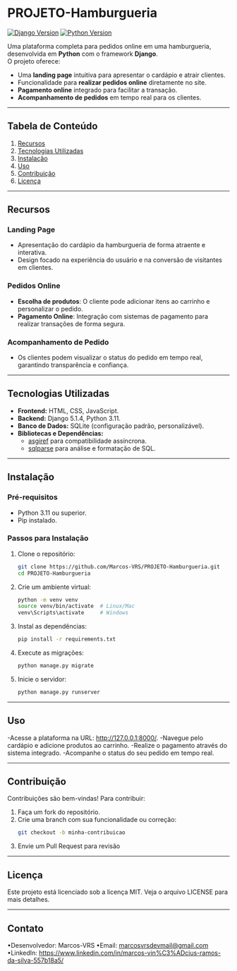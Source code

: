 # **PROJETO-Hamburgueria**  

[![Django Version](https://img.shields.io/badge/Django-5.1.4-green)](https://www.djangoproject.com/) [![Python Version](https://img.shields.io/badge/Python-3.11-blue)](https://www.python.org/)  

Uma plataforma completa para pedidos online em uma hamburgueria, desenvolvida em **Python** com o framework **Django**.  
O projeto oferece:  
- Uma **landing page** intuitiva para apresentar o cardápio e atrair clientes.  
- Funcionalidade para **realizar pedidos online** diretamente no site.  
- **Pagamento online** integrado para facilitar a transação.  
- **Acompanhamento de pedidos** em tempo real para os clientes.  

---

## **Tabela de Conteúdo**

1. [Recursos](#recursos)  
2. [Tecnologias Utilizadas](#tecnologias-utilizadas)  
3. [Instalação](#instalação)  
4. [Uso](#uso)  
5. [Contribuição](#contribuição)  
6. [Licença](#licença)  

---

## **Recursos**  

### **Landing Page**  
- Apresentação do cardápio da hamburgueria de forma atraente e interativa.  
- Design focado na experiência do usuário e na conversão de visitantes em clientes.  

### **Pedidos Online**  
- **Escolha de produtos**: O cliente pode adicionar itens ao carrinho e personalizar o pedido.  
- **Pagamento Online**: Integração com sistemas de pagamento para realizar transações de forma segura.  

### **Acompanhamento de Pedido**  
- Os clientes podem visualizar o status do pedido em tempo real, garantindo transparência e confiança.  

---

## **Tecnologias Utilizadas**  

- **Frontend:** HTML, CSS, JavaScript.  
- **Backend:** Django 5.1.4, Python 3.11.  
- **Banco de Dados:** SQLite (configuração padrão, personalizável).  
- **Bibliotecas e Dependências:**  
  - [asgiref](https://pypi.org/project/asgiref/) para compatibilidade assíncrona.  
  - [sqlparse](https://buildmedia.readthedocs.org/media/pdf/sqlparse/latest/sqlparse.pdf) para análise e formatação de SQL.  

---

## **Instalação**  

### **Pré-requisitos**  
- Python 3.11 ou superior.  
- Pip instalado.  

### **Passos para Instalação**  
1. Clone o repositório:  
   ```bash
   git clone https://github.com/Marcos-VRS/PROJETO-Hamburgueria.git
   cd PROJETO-Hamburgueria
2. Crie um ambiente virtual:
   ```bash
   python -m venv venv  
   source venv/bin/activate  # Linux/Mac  
   venv\Scripts\activate     # Windows
3. Instal as dependências:
   ```bash
   pip install -r requirements.txt  
4. Execute as migrações:
   ```bash
   python manage.py migrate  
5. Inicie o servidor:
   ```bash
   python manage.py runserver

---

## **Uso**
-Acesse a plataforma na URL: http://127.0.0.1:8000/.
-Navegue pelo cardápio e adicione produtos ao carrinho.
-Realize o pagamento através do sistema integrado.
-Acompanhe o status do seu pedido em tempo real.

---

## **Contribuição**
Contribuições são bem-vindas! Para contribuir:
1. Faça um fork do repositório.
2. Crie uma branch com sua funcionalidade ou correção:
   ```bash
   git checkout -b minha-contribuicao  
3. Envie um Pull Request para revisão

---

## **Licença**
Este projeto está licenciado sob a licença MIT. Veja o arquivo LICENSE para mais detalhes.


---

## **Contato**
•Desenvolvedor: Marcos-VRS
•Email: marcosvrsdevmail@gmail.com
•LinkedIn: https://www.linkedin.com/in/marcos-vin%C3%ADcius-ramos-da-silva-557b18a5/

